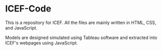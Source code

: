 # ICEF-Code
This is a repository for ICEF. All the files are mainly written in HTML, CSS, and JavaScript. 

Models are designed simulated using Tableau software and extracted into ICEF's webpages using JavaScript. 
